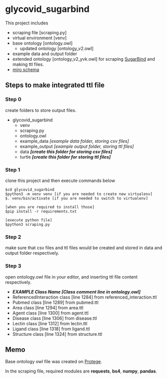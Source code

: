 # glycovid_sugarbind
This project includes 
- scraping file [scraping.py]
- virtual environment [venv]
- base ontology [ontology.owl]
  - updated ontology [ontology_v2.owl]
- example data and output folder  
- extended ontology [ontology_v2_yvk.owl]
for scraping [SugarBind](https://sugarbind.expasy.org "リンク") and making ttl files.
- [miro schema](https://miro.com/app/board/uXjVOh2Qj-E=/?share_link_id=186509415095)

## Steps to make integrated ttl file
### Step 0
create folders to store output files.

* glycovid_sugarbind
  * venv
  * scraping.py
  * ontology.owl
  * example_data    *[example data folder, storing csv files]*
  * example_output  *[example output folder, storing ttl files]*
  * data            ***[create this folder for storing csv files]***
  * turtle          ***[create this folder for storing ttl files]***
    
### Step 1
clone this project and then execute commands below
```
$cd glycovid_sugarbind
$python3 -m venv venv [if you are needed to create new virtualenv]
$. venv/bin/activate [if you are needed to switch to virtualenv]

[when you are required to install those]
$pip install -r requirements.txt

[execute python file]
$python3 scraping.py
```

### Step 2
make sure that csv files and ttl files would be created and stored in data and output folder respectively.

### Step 3
open ontology.owl file in your editor, and inserting ttl file content respectively.
- ***EXAMPLE Class Name [Class comment line in ontology.owl]***
- ReferencedInteraction class [line 1284] from referenced_interaction.ttl
- Pubmed class [line 1289] from pubmed.ttl
- Area class [line 1294] from area.ttl
- Agent class [line 1300] from agent.ttl
- Disease class [line 1306] from disease.ttl
- Lectin class [line 1312] from lectin.ttl
- Ligand class [line 1318] from ligand.ttl
- Structure class [line 1324] from structure.ttl

## Memo
Base ontology owl file was created on [Protege](https://protege.stanford.edu).

In the scraping file, required modules are **requests**, **bs4**, **numpy**, **pandas**.
